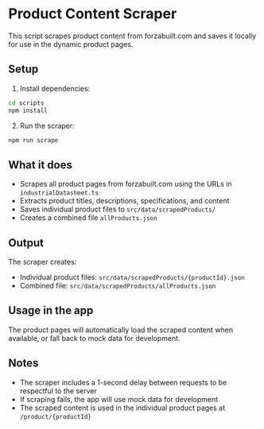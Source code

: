 # Product Content Scraper

This script scrapes product content from forzabuilt.com and saves it locally for use in the dynamic product pages.

## Setup

1. Install dependencies:
```bash
cd scripts
npm install
```

2. Run the scraper:
```bash
npm run scrape
```

## What it does

- Scrapes all product pages from forzabuilt.com using the URLs in `industrialDatasheet.ts`
- Extracts product titles, descriptions, specifications, and content
- Saves individual product files to `src/data/scrapedProducts/`
- Creates a combined file `allProducts.json`

## Output

The scraper creates:
- Individual product files: `src/data/scrapedProducts/{productId}.json`
- Combined file: `src/data/scrapedProducts/allProducts.json`

## Usage in the app

The product pages will automatically load the scraped content when available, or fall back to mock data for development.

## Notes

- The scraper includes a 1-second delay between requests to be respectful to the server
- If scraping fails, the app will use mock data for development
- The scraped content is used in the individual product pages at `/product/{productId}` 